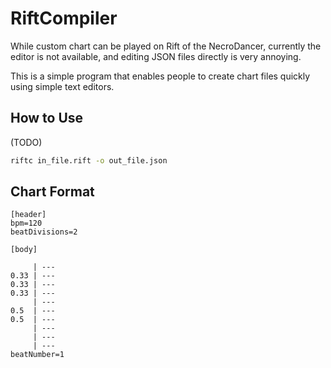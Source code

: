 # RiftCompiler

While custom chart can be played on Rift of the NecroDancer, currently the editor is not available, and editing JSON files directly is very annoying.

This is a simple program that enables people to create chart files quickly using simple text editors.

## How to Use

(TODO)

```bash
riftc in_file.rift -o out_file.json
```

## Chart Format

```text
[header]
bpm=120
beatDivisions=2

[body]

     | ---
0.33 | ---
0.33 | ---
0.33 | ---
     | ---
0.5  | ---
0.5  | ---
     | ---
     | ---
     | ---
beatNumber=1

```
